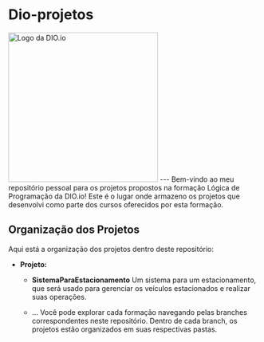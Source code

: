 # Dio-projetos
<img src="https://hermes.dio.me/tracks/977d1b41-5888-44d7-8e4c-57d2348748dc.png" alt="Logo da DIO.io" width="300">
---
Bem-vindo ao meu repositório pessoal para os projetos propostos na formação Lógica de Programação da DIO.io! Este é o lugar onde armazeno os projetos que desenvolvi como parte dos cursos oferecidos por esta formação.

## Organização dos Projetos
Aqui está a organização dos projetos dentro deste repositório:

- **Projeto:**
  - **SistemaParaEstacionamento** Um sistema para um estacionamento, que será usado para gerenciar os veículos estacionados e realizar suas operações.
  
  - ...
Você pode explorar cada formação navegando pelas branches correspondentes neste repositório. Dentro de cada branch, os projetos estão organizados em suas respectivas pastas.
